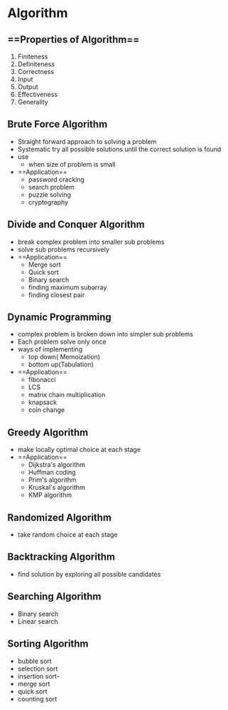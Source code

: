# Algorithm
## ==Properties of Algorithm==
  1. Finiteness
  2. Definiteness
  3. Correctness
  4. Input
  5. Output
  6. Effectiveness
  7. Generality



## Brute Force Algorithm
  - Straight forward approach to solving a problem
  - Systematic try all possible solutions until the correct solution is found
  - use
    - when size of problem is small
  - ==Application== 
    - password cracking
    - search problem
    - puzzle solving
    - cryptography
## Divide and Conquer Algorithm
  - break complex problem into smaller sub problems
  - solve sub problems recursively
  - ==Application== 
      - Merge sort
      - Quick sort
      - Binary search
      - finding maximum subarray
      - finding closest pair
  
## Dynamic Programming
  - complex problem is broken down into simpler sub problems
  - Each problem solve only once 
  - ways of implementing
    - top down( Memoization)
    - bottom up(Tabulation)
  - ==Application==
    - fibonacci
    - LCS
    - matrix chain multiplication
    - knapsack
    - coin change
## Greedy Algorithm
  - make locally optimal choice at each stage
  - ==Application==
    - Dijkstra's algorithm
    - Huffman coding
    - Prim's algorithm
    - Kruskal's algorithm
    - KMP algorithm


## Randomized Algorithm
  - take random choice at each stage
  
## Backtracking Algorithm
  - find solution by exploring all possible candidates
  
## Searching  Algorithm
  - Binary search
  - Linear search
## Sorting Algorithm
  - bubble sort 
  - selection sort
  - insertion sort-
  - merge sort
  - quick sort
  - counting sort